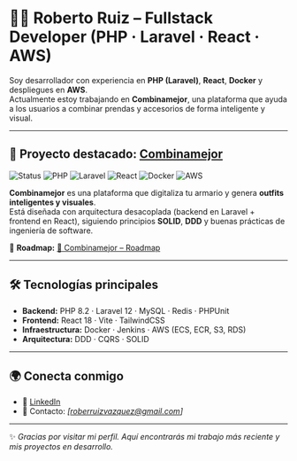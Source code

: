 # 👨‍💻 Roberto Ruiz – Fullstack Developer (PHP · Laravel · React · AWS)

Soy desarrollador con experiencia en **PHP (Laravel)**, **React**, **Docker** y despliegues en **AWS**.  
Actualmente estoy trabajando en **Combinamejor**, una plataforma que ayuda a los usuarios a combinar prendas y accesorios de forma inteligente y visual.

---

## 🚀 Proyecto destacado: [Combinamejor](https://github.com/combinamejor/.github)

![Status](https://img.shields.io/badge/Status-En%20desarrollo-orange)
![PHP](https://img.shields.io/badge/PHP-8.2-blue)
![Laravel](https://img.shields.io/badge/Laravel-12-red)
![React](https://img.shields.io/badge/React-18-61dafb)
![Docker](https://img.shields.io/badge/Docker-ready-0db7ed)
![AWS](https://img.shields.io/badge/AWS-preparing-232f3e)

**Combinamejor** es una plataforma que digitaliza tu armario y genera **outfits inteligentes y visuales**.  
Está diseñada con arquitectura desacoplada (backend en Laravel + frontend en React), siguiendo principios **SOLID**, **DDD** y buenas prácticas de ingeniería de software.  

📌 **Roadmap:** [🚀 Combinamejor – Roadmap](https://github.com/users/robertoruva/projects/1)  

---

## 🛠️ Tecnologías principales

- **Backend:** PHP 8.2 · Laravel 12 · MySQL · Redis · PHPUnit  
- **Frontend:** React 18 · Vite · TailwindCSS  
- **Infraestructura:** Docker · Jenkins · AWS (ECS, ECR, S3, RDS)  
- **Arquitectura:** DDD · CQRS · SOLID  

---

## 🌍 Conecta conmigo

- 💼 [LinkedIn](https://www.linkedin.com/in/robertoruva)  
- 📧 Contacto: *[roberruizvazquez@gmail.com]*  

---

✨ *Gracias por visitar mi perfil. Aquí encontrarás mi trabajo más reciente y mis proyectos en desarrollo.*
